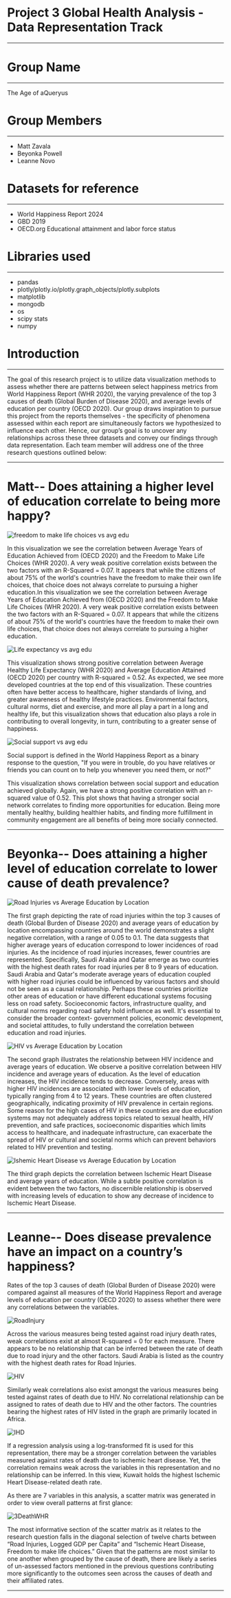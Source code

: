 # Project 3 Global Health Analysis - Data Representation Track
________________________________________________________________
# Group Name
________________________________________________________________
The Age of aQueryus

# Group Members
________________________________________________________________
* Matt Zavala
* Beyonka Powell
* Leanne Novo

# Datasets for reference
___________________________________________________________________
* World Happiness Report 2024
* GBD 2019
* OECD.org Educational attainment and labor force status

# Libraries used
___________________________________________________________________
* pandas
* plotly/plotly.io/plotly.graph_objects/plotly.subplots
* matplotlib
* mongodb
* os
* scipy stats
* numpy
  
# Introduction
_____________________________________________________________________
The goal of this research project is to utilize data visualization methods to assess whether there are patterns between select happiness metrics from World Happiness Report (WHR 2020), the varying prevalence of the top 3 causes of death (Global Burden of Disease 2020), and average levels of education per country (OECD 2020). Our group draws inspiration to pursue this project from the reports themselves - the specificity of phenomena assessed within each report are simultaneously factors we hypothesized to influence each other. Hence, our group’s goal is to uncover any relationships across these three datasets and convey our findings through data representation. Each team member will address one of the three research questions outlined below:
___________________________________________________________________________
# Matt-- Does attaining a higher level of education correlate to being more happy?

![freedom to make life choices vs  avg edu](https://github.com/Beyonka86/Project-3/blob/main/Matt_PNG/freedom%20to%20make%20life%20choices%20vs.%20avg%20edu.png)

In this visualization we see the correlation between Average Years of Education Achieved from (OECD 2020) and the Freedom to Make Life Choices (WHR 2020). A very weak positive correlation exists between the two factors with an R-Squared = 0.07. It appears that while the citizens of about 75% of the world's countries have the freedom to make their own life choices, that choice does not always correlate to pursuing a higher education.In this visualization we see the correlation between Average Years of Education Achieved from (OECD 2020) and the Freedom to Make Life Choices (WHR 2020). A very weak positive correlation exists between the two factors with an R-Squared = 0.07. It appears that while the citizens of about 75% of the world's countries have the freedom to make their own life choices, that choice does not always correlate to pursuing a higher education.

![Life expectancy vs  avg edu](https://github.com/Beyonka86/Project-3/blob/main/Matt_PNG/Life%20expectancy%20vs.%20avg%20edu.png)


This visualization shows strong positive correlation between Average Healthy Life Expectancy (WHR 2020) and Average Education Attained (OECD 2020) per country with R-squared = 0.52. As expected, we see more developed countries at the top end of this visualization. These countries often have better access to healthcare, higher standards of living, and greater awareness of healthy lifestyle practices. Environmental factors, cultural norms, diet and exercise, and more all play a part in a long and healthy life, but this visualization shows that education also plays a role in contributing to overall longevity, in turn, contributing to a greater sense of happiness.


![Social support vs  avg edu](https://github.com/Beyonka86/Project-3/blob/main/Matt_PNG/Social%20support%20vs.%20avg%20edu.png)

Social support is defined in the World Happiness Report as a binary response to the question, "If you were in trouble, do you have relatives or friends you can count on to help you whenever you need them, or not?"

This visualization shows correlation between social support and education achieved globally. Again, we have a strong positive correlation with an r-squared value of 0.52. This plot shows that having a stronger social network correlates to finding more opportunities for education. Being more mentally healthy, building healthier habits, and finding more fulfillment in community engagement are all benefits of being more socially connected.


___________________________________________________________________________
# Beyonka-- Does attaining a higher level of education correlate to lower cause of death prevalence?

![Road Injuries vs  Average Education by Location](https://github.com/Beyonka86/Project-3/blob/main/Beyonka_PNG/Road%20Injuries%20vs.%20Average%20Education%20by%20Location.png)

The first graph depicting the rate of road injuries within the top 3 causes of death (Global Burden of Disease 2020) and average years of education by location encompassing countries around the world demonstrates a slight negative correlation, with a range of 0.05 to 0.1. The data suggests that higher average years of education correspond to lower incidences of road injuries. As the incidence of road injuries increases, fewer countries are represented. Specifically, Saudi Arabia and Qatar emerge as two countries with the highest death rates for road injuries per 8 to 9 years of education. Saudi Arabia and Qatar's moderate average years of education coupled with higher road injuries could be influenced by various factors and should not be seen as a causal relationship. Perhaps these countries prioritize other areas of education or have different educational systems focusing less on road safety. Socioeconomic factors, infrastructure quality, and cultural norms regarding road safety hold influence as well. It's essential to consider the broader context- government policies, economic development, and societal attitudes, to fully understand the correlation between education and road injuries.

![HIV vs  Average Education by Location](https://github.com/Beyonka86/Project-3/blob/main/Beyonka_PNG/HIV%20vs.%20Average%20Education%20by%20Location.png)


The second graph illustrates the relationship between HIV incidence and average years of education. We observe a positive correlation between HIV incidence and average years of education. As the level of education increases, the HIV incidence tends to decrease. Conversely, areas with higher HIV incidences are associated with lower levels of education, typically ranging from 4 to 12 years. These countries are often clustered geographically, indicating proximity of HIV prevalence in certain regions. Some reason for the high cases of HIV in these countries are due education systems may not adequately address topics related to sexual health, HIV prevention, and safe practices, socioeconomic disparities which limits access to healthcare, and inadequate infrastructure, can exacerbate the spread of HIV or cultural and societal norms which can prevent behaviors related to HIV prevention and testing.

![Ishemic Heart Disease vs  Average Education by Location](https://github.com/Beyonka86/Project-3/blob/main/Beyonka_PNG/Ishemic%20Heart%20Disease%20vs.%20Average%20Education%20by%20Location.png)

The third graph depicts the correlation between Ischemic Heart Disease and average years of education. While a subtle positive correlation is evident between the two factors, no discernible relationship is observed with increasing levels of education to show any decrease of incidence to Ischemic Heart Disease.

__________________________________________________________________________________________
# Leanne-- Does disease prevalence have an impact on a country’s happiness?

Rates of the top 3 causes of death (Global Burden of Disease 2020) were compared against all measures of the World Happiness Report and average levels of education per country (OECD 2020) to assess whether there were any correlations between the variables.

![RoadInjury](https://github.com/Beyonka86/Project-3/blob/main/Pictures_LN/RoadInjury.png)

Across the various measures being tested against road injury death rates, weak correlations exist at almost R-squared = 0 for each measure. There appears to be no relationship that can be inferred between the rate of death due to road injury and the other factors. Saudi Arabia is listed as the country with the highest death rates for Road Injuries.

![HIV](https://github.com/Beyonka86/Project-3/blob/main/Pictures_LN/HIV.png)

Similarly weak correlations also exist amongst the various measures being tested against rates of death due to HIV. No correlational relationship can be assigned to rates of death due to HIV and the other factors. The countries bearing the highest rates of HIV listed in the graph are primarily located in Africa.


![IHD](https://github.com/Beyonka86/Project-3/blob/main/Pictures_LN/IHD.png)

If a regression analysis using a log-transformed fit is used for this representation, there may be a stronger correlation between the variables measured against rates of death due to ischemic heart disease. Yet, the correlation remains weak across the variables in this representation and no relationship can be inferred. In this view, Kuwait holds the highest Ischemic Heart Disease-related death rate.

As there are 7 variables in this analysis, a scatter matrix was generated in order to view overall patterns at first glance:

![3DeathWHR](https://github.com/Beyonka86/Project-3/blob/main/Pictures_LN/3DeathWHR.png)

The most informative section of the scatter matrix as it relates to the research question falls in the diagonal selection of twelve charts between “Road Injuries, Logged GDP per Capita” and “Ischemic Heart Disease, Freedom to make life choices.” Given that the patterns are most similar to one another when grouped by the cause of death, there are likely a series of un-assessed factors mentioned in the previous questions contributing more significantly to the outcomes seen across the causes of death and their affiliated rates.


______________________________________________________________________
